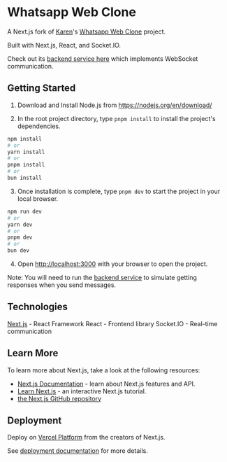 # Whatsapp Web Clone

A Next.js fork of [Karen](https://github.com/KarenOk)'s [Whatsapp Web Clone](https://github.com/KarenOk/whatsapp-web-clone) project.

Built with Next.js, React, and Socket.IO.

Check out its [backend service here](https://github.com/KarenOk/whatsapp-web-clone-backend) which implements WebSocket communication.

## Getting Started

1. Download and Install Node.js from https://nodejs.org/en/download/

2. In the root project directory, type `pnpm install` to install the project's dependencies.
```bash
npm install
# or
yarn install
# or
pnpm install
# or
bun install
```

3. Once installation is complete, type `pnpm dev` to start the project in your local browser.
```bash
npm run dev
# or
yarn dev
# or
pnpm dev
# or
bun dev
```

4. Open [http://localhost:3000](http://localhost:3000) with your browser to open the project.

Note: You will need to run the [backend service](https://github.com/KarenOk/whatsapp-web-clone-backend) to simulate getting responses when you send messages.

## Technologies
[Next.js](https://nextjs.org) - React Framework
React - Frontend library
Socket.IO - Real-time communication

## Learn More
To learn more about Next.js, take a look at the following resources:
- [Next.js Documentation](https://nextjs.org/docs) - learn about Next.js features and API.
- [Learn Next.js](https://nextjs.org/learn) - an interactive Next.js tutorial.
- [the Next.js GitHub repository](https://github.com/vercel/next.js)

## Deployment
Deploy on [Vercel Platform](https://vercel.com/new?utm_medium=default-template&filter=next.js&utm_source=create-next-app&utm_campaign=create-next-app-readme) from the creators of Next.js.

See [deployment documentation](https://nextjs.org/docs/app/building-your-application/deploying) for more details.